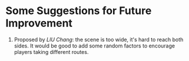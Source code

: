 # Some Suggestions for Future Improvement

1. Proposed by *LIU Chang*: the scene is too wide, it's hard to reach both sides. It would be good to add some random factors to 
encourage players taking different routes.
